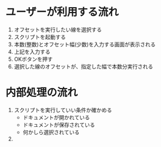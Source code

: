 # ユーザーが利用する流れ
1. オフセットを実行したい線を選択する
1. スクリプトを起動する
1. 本数(整数)とオフセット幅(少数)を入力する画面が表示される
1. 上記を入力する
1. OKボタンを押す
1. 選択した線のオフセットが、指定した幅で本数分実行される

# 内部処理の流れ
1. スクリプトを実行していい条件か確かめる
    - ドキュメントが開かれている
    - ドキュメントが保存されている
    - 何かしら選択されている
1. 




